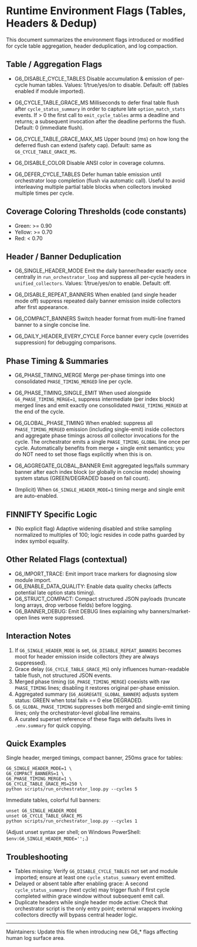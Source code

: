 # Runtime Environment Flags (Tables, Headers & Dedup)

This document summarizes the environment flags introduced or modified for cycle table aggregation, header deduplication, and log compaction.

## Table / Aggregation Flags

- G6_DISABLE_CYCLE_TABLES
  Disable accumulation & emission of per-cycle human tables.
  Values: 1/true/yes/on to disable. Default: off (tables enabled if module imported).

- G6_CYCLE_TABLE_GRACE_MS
  Milliseconds to defer final table flush after `cycle_status_summary` in order to capture late `option_match_stats` events. If > 0 the first call to `emit_cycle_tables` arms a deadline and returns; a subsequent invocation after the deadline performs the flush.
  Default: 0 (immediate flush).

- G6_CYCLE_TABLE_GRACE_MAX_MS
  Upper bound (ms) on how long the deferred flush can extend (safety cap). Default: same as `G6_CYCLE_TABLE_GRACE_MS`.

- G6_DISABLE_COLOR
  Disable ANSI color in coverage columns.

- G6_DEFER_CYCLE_TABLES
  Defer human table emission until orchestrator loop completion (flush via automatic call). Useful to avoid interleaving multiple partial table blocks when collectors invoked multiple times per cycle.

## Coverage Coloring Thresholds (code constants)
- Green: >= 0.90
- Yellow: >= 0.70
- Red: < 0.70

## Header / Banner Deduplication

- G6_SINGLE_HEADER_MODE
  Emit the daily banner/header exactly once centrally in `run_orchestrator_loop` and suppress all per-cycle headers in `unified_collectors`.
  Values: 1/true/yes/on to enable. Default: off.

- G6_DISABLE_REPEAT_BANNERS
  When enabled (and single header mode off) suppress repeated daily banner emission inside collectors after first appearance.

- G6_COMPACT_BANNERS
  Switch header format from multi-line framed banner to a single concise line.

- G6_DAILY_HEADER_EVERY_CYCLE
  Force banner every cycle (overrides suppression) for debugging comparisons.

## Phase Timing & Summaries

- G6_PHASE_TIMING_MERGE
  Merge per-phase timings into one consolidated `PHASE_TIMING_MERGED` line per cycle.

- G6_PHASE_TIMING_SINGLE_EMIT
  When used alongside `G6_PHASE_TIMING_MERGE=1`, suppress intermediate (per index block) merged lines and emit exactly one consolidated `PHASE_TIMING_MERGED` at the end of the cycle.

- G6_GLOBAL_PHASE_TIMING
  When enabled: suppress all `PHASE_TIMING_MERGED` emission (including single-emit) inside collectors and aggregate phase timings across *all* collector invocations for the cycle. The orchestrator emits a single `PHASE_TIMING_GLOBAL` line once per cycle. Automatically benefits from merge + single emit semantics; you do NOT need to set those flags explicitly when this is on.

- G6_AGGREGATE_GLOBAL_BANNER
  Emit aggregated legs/fails summary banner after each index block (or globally in concise mode) showing system status (GREEN/DEGRADED based on fail count).

- (Implicit) When `G6_SINGLE_HEADER_MODE=1` timing merge and single emit are auto-enabled.

## FINNIFTY Specific Logic

- (No explicit flag) Adaptive widening disabled and strike sampling normalized to multiples of 100; logic resides in code paths guarded by index symbol equality.

## Other Related Flags (contextual)

- G6_IMPORT_TRACE: Emit import trace markers for diagnosing slow module import.
- G6_ENABLE_DATA_QUALITY: Enable data quality checks (affects potential late option stats timing).
- G6_STRUCT_COMPACT: Compact structured JSON payloads (truncate long arrays, drop verbose fields) before logging.
- G6_BANNER_DEBUG: Emit DEBUG lines explaining why banners/market-open lines were suppressed.

## Interaction Notes

1. If `G6_SINGLE_HEADER_MODE` is set, `G6_DISABLE_REPEAT_BANNERS` becomes moot for header emission inside collectors (they are always suppressed).
2. Grace delay (`G6_CYCLE_TABLE_GRACE_MS`) only influences human-readable table flush, not structured JSON events.
3. Merged phase timing (`G6_PHASE_TIMING_MERGE`) coexists with raw `PHASE_TIMING` lines; disabling it restores original per-phase emission.
4. Aggregated summary (`G6_AGGREGATE_GLOBAL_BANNER`) adjusts system status: GREEN when total fails == 0 else DEGRADED.
5. `G6_GLOBAL_PHASE_TIMING` suppresses both merged and single-emit timing lines; only the orchestrator-level global line remains.
6. A curated superset reference of these flags with defaults lives in `.env.summary` for quick copying.

## Quick Examples

Single header, merged timings, compact banner, 250ms grace for tables:
```
G6_SINGLE_HEADER_MODE=1 \
G6_COMPACT_BANNERS=1 \
G6_PHASE_TIMING_MERGE=1 \
G6_CYCLE_TABLE_GRACE_MS=250 \
python scripts/run_orchestrator_loop.py --cycles 5
```

Immediate tables, colorful full banners:
```
unset G6_SINGLE_HEADER_MODE
unset G6_CYCLE_TABLE_GRACE_MS
python scripts/run_orchestrator_loop.py --cycles 1
```

(Adjust unset syntax per shell; on Windows PowerShell: `$env:G6_SINGLE_HEADER_MODE='';`.)

## Troubleshooting

- Tables missing: Verify `G6_DISABLE_CYCLE_TABLES` not set and module imported; ensure at least one `cycle_status_summary` event emitted.
- Delayed or absent table after enabling grace: A second `cycle_status_summary` (next cycle) may trigger flush if first cycle completed within grace window without subsequent emit call.
- Duplicate headers while single header mode active: Check that orchestrator script is the only entry point; external wrappers invoking collectors directly will bypass central header logic.

---
Maintainers: Update this file when introducing new G6_* flags affecting human log surface area.
